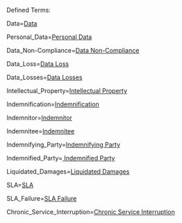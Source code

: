 Defined Terms:

Data=<a href="#Def.Data.sec" class="definedterm">Data</a>

Personal_Data=<a href='#Def.Personal_Data.sec' class='definedterm'>Personal Data</a>

Data_Non-Compliance=<a href='#Def.Data_Non-Compliance.sec' class='definedterm'>Data Non-Compliance</a>

Data_Loss=<a href='#Def.Data_Loss.sec' class='definedterm'>Data Loss</a>

Data_Losses=<a href='#Def.Data_Loss.sec' class='definedterm'>Data Losses</a>

Intellectual_Property=<a href="#Def.Intellectual_Property.sec" class="definedterm">Intellectual Property</a>

Indemnification=<a href='#Def.Indemnification.sec' class='definedterm'>Indemnification</a>

Indemnitor=<a href='#Def.Indemnification.sec' class='definedterm'>Indemnitor</a>

Indemnitee=<a href='#Def.Indemnification.sec' class='definedterm'>Indemnitee</a>

Indemnifying_Party=<a href='#Def.Indemnification.sec' class='definedterm'>Indemnifying Party</a>

Indemnified_Party=<a href='#Def.Indemnification.sec' class='definedterm'> Indemnified Party</a>

Liquidated_Damages=<a href='#Def.Liquidated_Damages.sec' class='definedterm'>Liquidated Damages</a>

SLA=<a href='#Def.SLA.sec' class='definedterm'>SLA</a>

SLA_Failure=<a href='#Def.SLA_Failure.sec' class='definedterm'>SLA Failure</a>

Chronic_Service_Interruption=<a href='#Def.Chronic_Service_Interruption.sec' class='definedterm'>Chronic Service Interruption</a>
